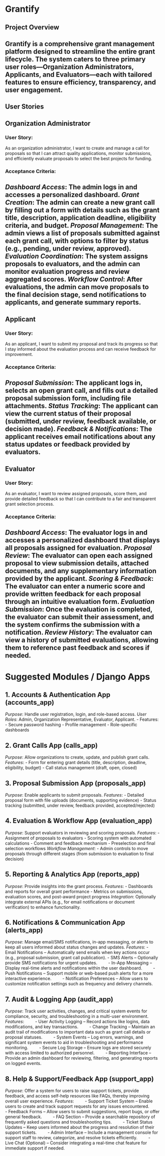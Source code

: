 # Grantify

## Project Overview
Grantify is a comprehensive grant management platform designed to streamline the entire grant lifecycle. The system caters to three primary user roles—Organization Administrators, Applicants, and Evaluators—each with tailored features to ensure efficiency, transparency, and user engagement.
---

## User Stories


## Organization Administrator

### User Story:
As an organization administrator, I want to create and manage a call for proposals so that I can attract quality applications, monitor submissions, and efficiently evaluate proposals to select the best projects for funding.

### Acceptance Criteria:
*Dashboard Access*: The admin logs in and accesses a personalized dashboard.
*Grant Creation*: The admin can create a new grant call by filling out a form with details such as the grant title, description, application deadline, eligibility criteria, and budget.
*Proposal Management*: The admin views a list of proposals submitted against each grant call, with options to filter by status (e.g., pending, under review, approved).
*Evaluation Coordination*: The system assigns proposals to evaluators, and the admin can monitor evaluation progress and review aggregated scores.
*Workflow Control*: After evaluations, the admin can move proposals to the final decision stage, send notifications to applicants, and generate summary reports.
---

## Applicant

### User Story:
As an applicant, I want to submit my proposal and track its progress so that I stay informed about the evaluation process and can receive feedback for improvement.

### Acceptance Criteria:
*Proposal Submission*: The applicant logs in, selects an open grant call, and fills out a detailed proposal submission form, including file attachments.
*Status Tracking*: The applicant can view the current status of their proposal (submitted, under review, feedback available, or decision made).
*Feedback & Notifications*: The applicant receives email notifications about any status updates or feedback provided by evaluators.
---

## Evaluator

### User Story:
As an evaluator, I want to review assigned proposals, score them, and provide detailed feedback so that I can contribute to a fair and transparent grant selection process.

### Acceptance Criteria:
*Dashboard Access*: The evaluator logs in and accesses a personalized dashboard that displays all proposals assigned for evaluation.
*Proposal Review*: The evaluator can open each assigned proposal to view submission details, attached documents, and any supplementary information provided by the applicant.
*Scoring & Feedback*: The evaluator can enter a numeric score and provide written feedback for each proposal through an intuitive evaluation form.
*Evaluation Submission*: Once the evaluation is completed, the evaluator can submit their assessment, and the system confirms the submission with a notification.
*Review History*: The evaluator can view a history of submitted evaluations, allowing them to reference past feedback and scores if needed.
---

# Suggested Modules / Django Apps

## 	1. Accounts & Authentication App (accounts_app)
*Purpose*: Handle user registration, login, and role-based access.
*User Roles*: Admin, Organization Representative, Evaluator, Applicant.
    - Features:
    - Secure password hashing
    - Profile management
    - Role-specific dashboards

## 2. Grant Calls App (calls_app)
*Purpose*: Allow organizations to create, update, and publish grant calls.
*Features*:
	- Form for entering grant details (title, description, deadline, eligibility, budget)
	- Call status management (draft, open, closed)
	
## 3. Proposal Submission App (proposals_app)
*Purpose*: Enable applicants to submit proposals.
*Features*:
	- Detailed proposal form with file uploads (documents, supporting evidence)
	- Status tracking (submitted, under review, feedback provided, accepted/rejected)
	
## 4. Evaluation & Workflow App (evaluation_app)
*Purpose*: Support evaluators in reviewing and scoring proposals.
*Features*:
	- Assignment of proposals to evaluators
	- Scoring system with automated calculations
	- Comment and feedback mechanism
	- Preselection and final selection workflows
*Workflow Management*:
	- Admin controls to move proposals through different stages (from submission to evaluation to final decision)
	
## 5. Reporting & Analytics App (reports_app)
*Purpose*: Provide insights into the grant process.
*Features*:
	- Dashboards and reports for overall grant performance
	- Metrics on submissions, evaluation scores, and post-award project progress
*Integration*: Optionally integrate external APIs (e.g., for email notifications or document verification) to enhance functionality.

## 6. Notifications & Communication App (alerts_app)
*Purpose*: Manage email/SMS notifications, in-app messaging, or alerts to keep all users informed about status changes and updates.
*Features*:
    - Email Notifications – Automatically send emails when key actions occur (e.g., proposal submission, grant call publication).
    - SMS Alerts – Optionally provide SMS notifications for urgent updates.
    - In-App Messaging – Display real-time alerts and notifications within the user
    dashboard.
    - Push Notifications – Support mobile or web-based push alerts for a more 
    interactive experience.
    - Notification Preferences – Allow users to customize notification settings 
    such as frequency and 
    delivery channels.

## 7. Audit & Logging App (audit_app)
*Purpose*: Track user activities, changes, and critical system events for compliance, security, and troubleshooting in a multi-user environment.
*Features*:
    - User Activity Logging – Record actions like logins, data modifications, and
    key transactions.
    - Change Tracking – Maintain an audit trail of modifications to important data 
    such as grant call details or proposal statuses.
    - System Events – Log errors, warnings, and significant system events to aid in 
    troubleshooting and 
    performance monitoring.
    - Secure Log Storage – Ensure logs are stored securely with access limited to 
    authorized personnel.
    - Reporting Interface – Provide an admin dashboard for reviewing, filtering, 
    and generating reports on logged events.

## 8. Help & Support/Feedback App (support_app)
*Purpose*: Offer a system for users to raise support tickets, provide feedback, and access self-help resources like FAQs, thereby improving overall user experience.
*Features*:
    - Support Ticket System – Enable users to create and track support requests for 
    any issues 
    encountered.
    - Feedback Forms – Allow users to submit suggestions, report bugs, or offer 
    general feedback.
    - FAQ Section – Provide a searchable repository of frequently asked questions 
    and troubleshooting tips.
    - Ticket Status Updates – Keep users informed about the progress and resolution 
    of their support tickets.
    - Admin Interface – Include a management console for support staff to review, 
    categorize, and resolve tickets efficiently.
    - Live Chat (Optional) – Consider integrating a real-time chat feature for 
    immediate support if needed.